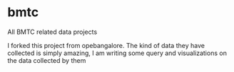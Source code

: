 # bmtc
All BMTC related data projects

I forked this project from opebangalore. The kind of data they have collected is simply amazing, I am writing some query and visualizations on the data collected by them

